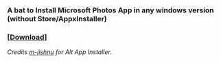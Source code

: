 ### A bat to Install Microsoft Photos App in any windows version (without Store/AppxInstaller)
### [[Download]](https://github.com/gzmatte/ms-photos/releases/download/1/P-Installer.bat) </br> 
_Credits [m-jishnu](https://github.com/m-jishnu/alt-app-installer) for Alt App Installer._
